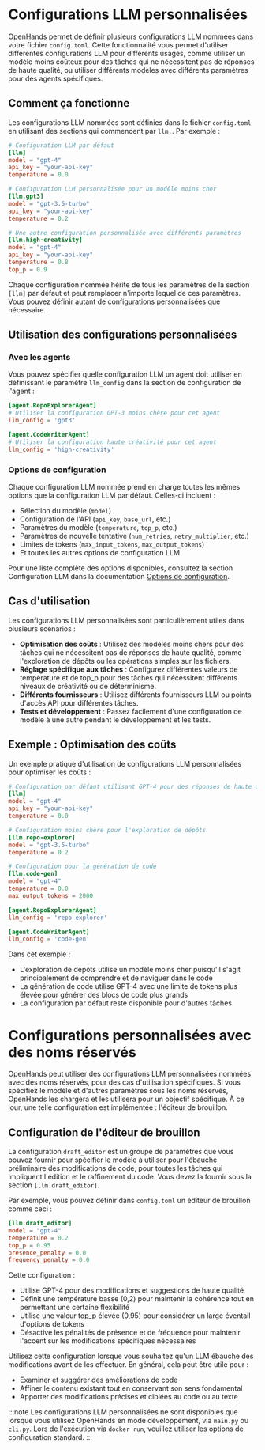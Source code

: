 # Configurations LLM personnalisées

OpenHands permet de définir plusieurs configurations LLM nommées dans votre fichier `config.toml`. Cette fonctionnalité vous permet d'utiliser différentes configurations LLM pour différents usages, comme utiliser un modèle moins coûteux pour des tâches qui ne nécessitent pas de réponses de haute qualité, ou utiliser différents modèles avec différents paramètres pour des agents spécifiques.

## Comment ça fonctionne

Les configurations LLM nommées sont définies dans le fichier `config.toml` en utilisant des sections qui commencent par `llm.`. Par exemple :

```toml
# Configuration LLM par défaut
[llm]
model = "gpt-4"
api_key = "your-api-key"
temperature = 0.0

# Configuration LLM personnalisée pour un modèle moins cher
[llm.gpt3]
model = "gpt-3.5-turbo"
api_key = "your-api-key"
temperature = 0.2

# Une autre configuration personnalisée avec différents paramètres
[llm.high-creativity]
model = "gpt-4"
api_key = "your-api-key"
temperature = 0.8
top_p = 0.9
```

Chaque configuration nommée hérite de tous les paramètres de la section `[llm]` par défaut et peut remplacer n'importe lequel de ces paramètres. Vous pouvez définir autant de configurations personnalisées que nécessaire.

## Utilisation des configurations personnalisées

### Avec les agents

Vous pouvez spécifier quelle configuration LLM un agent doit utiliser en définissant le paramètre `llm_config` dans la section de configuration de l'agent :

```toml
[agent.RepoExplorerAgent]
# Utiliser la configuration GPT-3 moins chère pour cet agent
llm_config = 'gpt3'

[agent.CodeWriterAgent]
# Utiliser la configuration haute créativité pour cet agent
llm_config = 'high-creativity'
```

### Options de configuration

Chaque configuration LLM nommée prend en charge toutes les mêmes options que la configuration LLM par défaut. Celles-ci incluent :

- Sélection du modèle (`model`)
- Configuration de l'API (`api_key`, `base_url`, etc.)
- Paramètres du modèle (`temperature`, `top_p`, etc.)
- Paramètres de nouvelle tentative (`num_retries`, `retry_multiplier`, etc.)
- Limites de tokens (`max_input_tokens`, `max_output_tokens`)
- Et toutes les autres options de configuration LLM

Pour une liste complète des options disponibles, consultez la section Configuration LLM dans la documentation [Options de configuration](../configuration-options).

## Cas d'utilisation

Les configurations LLM personnalisées sont particulièrement utiles dans plusieurs scénarios :

- **Optimisation des coûts** : Utilisez des modèles moins chers pour des tâches qui ne nécessitent pas de réponses de haute qualité, comme l'exploration de dépôts ou les opérations simples sur les fichiers.
- **Réglage spécifique aux tâches** : Configurez différentes valeurs de température et de top_p pour des tâches qui nécessitent différents niveaux de créativité ou de déterminisme.
- **Différents fournisseurs** : Utilisez différents fournisseurs LLM ou points d'accès API pour différentes tâches.
- **Tests et développement** : Passez facilement d'une configuration de modèle à une autre pendant le développement et les tests.

## Exemple : Optimisation des coûts

Un exemple pratique d'utilisation de configurations LLM personnalisées pour optimiser les coûts :

```toml
# Configuration par défaut utilisant GPT-4 pour des réponses de haute qualité
[llm]
model = "gpt-4"
api_key = "your-api-key"
temperature = 0.0

# Configuration moins chère pour l'exploration de dépôts
[llm.repo-explorer]
model = "gpt-3.5-turbo"
temperature = 0.2

# Configuration pour la génération de code
[llm.code-gen]
model = "gpt-4"
temperature = 0.0
max_output_tokens = 2000

[agent.RepoExplorerAgent]
llm_config = 'repo-explorer'

[agent.CodeWriterAgent]
llm_config = 'code-gen'
```

Dans cet exemple :
- L'exploration de dépôts utilise un modèle moins cher puisqu'il s'agit principalement de comprendre et de naviguer dans le code
- La génération de code utilise GPT-4 avec une limite de tokens plus élevée pour générer des blocs de code plus grands
- La configuration par défaut reste disponible pour d'autres tâches

# Configurations personnalisées avec des noms réservés

OpenHands peut utiliser des configurations LLM personnalisées nommées avec des noms réservés, pour des cas d'utilisation spécifiques. Si vous spécifiez le modèle et d'autres paramètres sous les noms réservés, OpenHands les chargera et les utilisera pour un objectif spécifique. À ce jour, une telle configuration est implémentée : l'éditeur de brouillon.

## Configuration de l'éditeur de brouillon

La configuration `draft_editor` est un groupe de paramètres que vous pouvez fournir pour spécifier le modèle à utiliser pour l'ébauche préliminaire des modifications de code, pour toutes les tâches qui impliquent l'édition et le raffinement du code. Vous devez la fournir sous la section `[llm.draft_editor]`.

Par exemple, vous pouvez définir dans `config.toml` un éditeur de brouillon comme ceci :

```toml
[llm.draft_editor]
model = "gpt-4"
temperature = 0.2
top_p = 0.95
presence_penalty = 0.0
frequency_penalty = 0.0
```

Cette configuration :
- Utilise GPT-4 pour des modifications et suggestions de haute qualité
- Définit une température basse (0,2) pour maintenir la cohérence tout en permettant une certaine flexibilité
- Utilise une valeur top_p élevée (0,95) pour considérer un large éventail d'options de tokens
- Désactive les pénalités de présence et de fréquence pour maintenir l'accent sur les modifications spécifiques nécessaires

Utilisez cette configuration lorsque vous souhaitez qu'un LLM ébauche des modifications avant de les effectuer. En général, cela peut être utile pour :
- Examiner et suggérer des améliorations de code
- Affiner le contenu existant tout en conservant son sens fondamental
- Apporter des modifications précises et ciblées au code ou au texte

:::note
Les configurations LLM personnalisées ne sont disponibles que lorsque vous utilisez OpenHands en mode développement, via `main.py` ou `cli.py`. Lors de l'exécution via `docker run`, veuillez utiliser les options de configuration standard.
:::